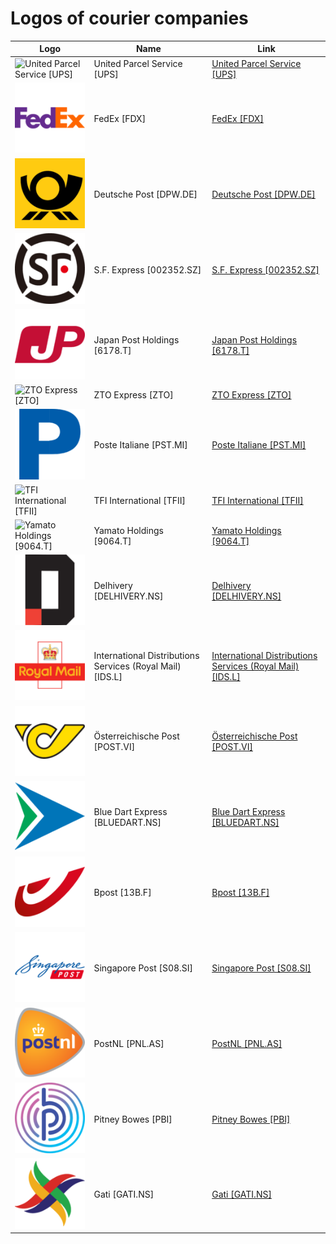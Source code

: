 # Logos of courier companies

| Logo | Name  | Link |
| ---- | ----  | ---- |
| ![United Parcel Service [UPS]](/img/128/UPS-631a3677.png) | United Parcel Service [UPS] | [United Parcel Service [UPS]](ups/logo/ ) |
| ![FedEx [FDX]](/img/128/FDX-1c112468.png) | FedEx [FDX] | [FedEx [FDX]](fedex/logo/ ) |
| ![Deutsche Post [DPW.DE]](/img/128/DPW.DE-2f00a0f1.png) | Deutsche Post [DPW.DE] | [Deutsche Post [DPW.DE]](deutsche-post/logo/ ) |
| ![S.F. Express [002352.SZ]](/img/128/002352.SZ-fd313845.png) | S.F. Express [002352.SZ] | [S.F. Express [002352.SZ]](sf-express/logo/ ) |
| ![Japan Post Holdings [6178.T]](/img/128/6178.T-f3041aa5.png) | Japan Post Holdings [6178.T] | [Japan Post Holdings [6178.T]](japan-post/logo/ ) |
| ![ZTO Express [ZTO]](/img/128/ZTO-71cc2b69.png) | ZTO Express [ZTO] | [ZTO Express [ZTO]](zto-express/logo/ ) |
| ![Poste Italiane [PST.MI]](/img/128/PST.MI-7e2dec81.png) | Poste Italiane [PST.MI] | [Poste Italiane [PST.MI]](poste-italiane/logo/ ) |
| ![TFI International [TFII]](/img/128/TFII-02a1e38d.png) | TFI International [TFII] | [TFI International [TFII]](tfi-international/logo/ ) |
| ![Yamato Holdings [9064.T]](/img/128/9064.T-1c065fdc.png) | Yamato Holdings [9064.T] | [Yamato Holdings [9064.T]](yamato-holdings/logo/ ) |
| ![Delhivery [DELHIVERY.NS]](/img/128/DELHIVERY.NS-3b60d179.png) | Delhivery [DELHIVERY.NS] | [Delhivery [DELHIVERY.NS]](delhivery/logo/ ) |
| ![International Distributions Services (Royal Mail) [IDS.L]](/img/128/IDS.L-e8dc087e.png) | International Distributions Services (Royal Mail) [IDS.L] | [International Distributions Services (Royal Mail) [IDS.L]](royal-mail/logo/ ) |
| ![Österreichische Post [POST.VI]](/img/128/POST.VI-5c1c4598.png) | Österreichische Post [POST.VI] | [Österreichische Post [POST.VI]](austrian-post/logo/ ) |
| ![Blue Dart Express [BLUEDART.NS]](/img/128/BLUEDART.NS-92991902.png) | Blue Dart Express [BLUEDART.NS] | [Blue Dart Express [BLUEDART.NS]](blue-dart-express/logo/ ) |
| ![Bpost [13B.F]](/img/128/13B.F-408df556.png) | Bpost [13B.F] | [Bpost [13B.F]](bpost/logo/ ) |
| ![Singapore Post [S08.SI]](/img/128/S08.SI-38431683.png) | Singapore Post [S08.SI] | [Singapore Post [S08.SI]](singapore-post/logo/ ) |
| ![PostNL [PNL.AS]](/img/128/PNL.AS-e900ff25.png) | PostNL [PNL.AS] | [PostNL [PNL.AS]](postnl/logo/ ) |
| ![Pitney Bowes [PBI]](/img/128/PBI-c2f82155.png) | Pitney Bowes [PBI] | [Pitney Bowes [PBI]](pitney-bowes/logo/ ) |
| ![Gati [GATI.NS]](/img/128/GATI.NS-b0d9c558.png) | Gati [GATI.NS] | [Gati [GATI.NS]](gati/logo/ ) |
